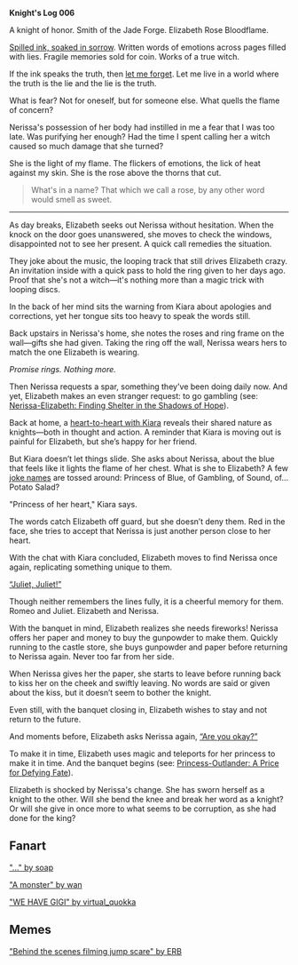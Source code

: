 <!-- title: Elizabeth Smith Bloodflame -->
<!-- status: Alive -->

**Knight's Log 006**

A knight of honor. Smith of the Jade Forge. Elizabeth Rose Bloodflame.

[Spilled ink, soaked in sorrow](https://www.youtube.com/live/b-jTHH6GK5w?si=-HpFkakfPqE6y6EO&t=363). Written words of emotions across pages filled with lies. Fragile memories sold for coin. Works of a true witch.

If the ink speaks the truth, then [let me forget](https://www.youtube.com/live/b-jTHH6GK5w?si=9ftHdvHFDe7BKzLe&t=410). Let me live in a world where the truth is the lie and the lie is the truth.

What is fear? Not for oneself, but for someone else. What quells the flame of concern?

Nerissa's possession of her body had instilled in me a fear that I was too late. Was purifying her enough? Had the time I spent calling her a witch caused so much damage that she turned?

She is the light of my flame. The flickers of emotions, the lick of heat against my skin. She is the rose above the thorns that cut.

> What's in a name? That which we call a rose, by any other word would smell as sweet.

---

As day breaks, Elizabeth seeks out Nerissa without hesitation. When the knock on the door goes unanswered, she moves to check the windows, disappointed not to see her present. A quick call remedies the situation.

They joke about the music, the looping track that still drives Elizabeth crazy. An invitation inside with a quick pass to hold the ring given to her days ago. Proof that she's not a witch—it's nothing more than a magic trick with looping discs.

In the back of her mind sits the warning from Kiara about apologies and corrections, yet her tongue sits too heavy to speak the words still.

Back upstairs in Nerissa's home, she notes the roses and ring frame on the wall—gifts she had given. Taking the ring off the wall, Nerissa wears hers to match the one Elizabeth is wearing.

_Promise rings. Nothing more._

Then Nerissa requests a spar, something they've been doing daily now. And yet, Elizabeth makes an even stranger request: to go gambling (see: [Nerissa-Elizabeth: Finding Shelter in the Shadows of Hope](#edge:liz-nerissa)).

Back at home, a [heart-to-heart with Kiara](https://www.youtube.com/live/b-jTHH6GK5w?si=oGPHYYz-3nlKro3Y&t=4582) reveals their shared nature as knights—both in thought and action. A reminder that Kiara is moving out is painful for Elizabeth, but she’s happy for her friend.

But Kiara doesn’t let things slide. She asks about Nerissa, about the blue that feels like it lights the flame of her chest. What is she to Elizabeth? A few [joke names](https://www.youtube.com/live/b-jTHH6GK5w?si=E3oALHLYZAo5suDE&t=4950) are tossed around: Princess of Blue, of Gambling, of Sound, of... Potato Salad?

"Princess of her heart," Kiara says.

The words catch Elizabeth off guard, but she doesn’t deny them. Red in the face, she tries to accept that Nerissa is just another person close to her heart.

With the chat with Kiara concluded, Elizabeth moves to find Nerissa once again, replicating something unique to them.

[“Juliet, Juliet!”](#embed:https://www.youtube.com/live/b-jTHH6GK5w?si=wW_PnKZylMBJiFeK&t=5150)

Though neither remembers the lines fully, it is a cheerful memory for them. Romeo and Juliet. Elizabeth and Nerissa.

With the banquet in mind, Elizabeth realizes she needs fireworks! Nerissa offers her paper and money to buy the gunpowder to make them. Quickly running to the castle store, she buys gunpowder and paper before returning to Nerissa again. Never too far from her side.

When Nerissa gives her the paper, she starts to leave before running back to kiss her on the cheek and swiftly leaving. No words are said or given about the kiss, but it doesn’t seem to bother the knight.

Even still, with the banquet closing in, Elizabeth wishes to stay and not return to the future.

And moments before, Elizabeth asks Nerissa again, [“Are you okay?”](https://www.youtube.com/live/b-jTHH6GK5w?si=aVt1IOPOs86fL63N&t=6456)

To make it in time, Elizabeth uses magic and teleports for her princess to make it in time. And the banquet begins (see: [Princess-Outlander: A Price for Defying Fate](#edge:iphania-outlander)).

Elizabeth is shocked by Nerissa's change. She has sworn herself as a knight to the other. Will she bend the knee and break her word as a knight? Or will she give in once more to what seems to be corruption, as she had done for the king?

## Fanart

["..." by soap](https://x.com/SiFXi_/status/1922931817402806278)

<!-- nerissa -->

["A monster" by wan](https://x.com/wan_m_i/status/1921889316306919884)

<!-- nerissa -->

["WE HAVE GIGI" by virtual_quokka](https://x.com/virtual_quokka/status/1941922276712366186)

<!-- shiori -->

## Memes

["Behind the scenes filming jump scare" by ERB](https://x.com/ERBloodflame/status/1922836899917332646)
